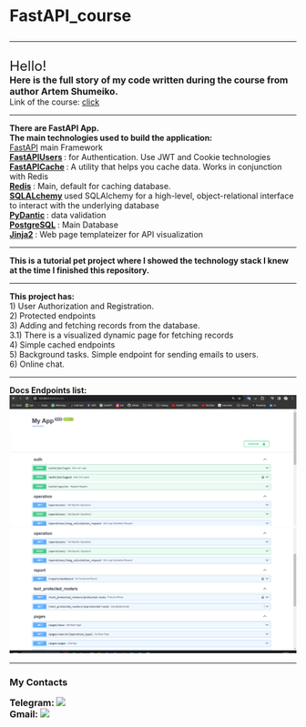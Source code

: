 # FastAPI_course <hr>
<meta charset="utf-8">
<font size="5"> Hello! </font> <br>
<font size="3"> <b> Here is the full story of my code written during 
the course from author Artem Shumeiko.</b> </font> <br>
Link of the course: 
<a href="https://www.youtube.com/watch?v=7IdfnjXsdN4&amp;list=PLeLN0qH0-mCVQKZ8-W1LhxDcVlWtTALCS&amp;ab_channel=%D0%90%D1%80%D1%82%D1%91%D0%BC%D0%A8%D1%83%D0%BC%D0%B5%D0%B9%D0%BA%D0%BE"> 
click</a> 
<hr>
<text> <b> There are FastAPI App. </b> </text> <br>
<text> <b>  The main technologies used to build the application: </text> </b> <br> 
<a href="https://fastapi.tiangolo.com/"> FastAPI</a> main Framework<br> <b>
<a href="https://fastapi-users.github.io/fastapi-users/12.1/"> FastAPIUsers</a> </b>
<text>: for Authentication. Use JWT and Cookie technologies</text> <br>
<b> <a href="https://github.com/long2ice/fastapi-cache"> FastAPICache</a> </b> 
<text>: A utility that helps you cache data. Works in conjunction with Redis </text> <br>
<b> <a href="https://redis.io/"> Redis</a> </b>
<text>: Main, default for caching database.</text> <br>
<b> <a href="https://docs.sqlalchemy.org/en/20/"> SQLALchemy</a> </b>
<text>used SQLAlchemy for a high-level, object-relational interface to interact with the underlying database </text> <br>
<b> <a href="https://docs.pydantic.dev/latest/"> PyDantic</a> </b>
<text>: data validation</text> <br>
<b> <a href="https://www.postgresql.org/"> PostgreSQL</a> </b>
<text>: Main Database</text> <br>
<b> <a href="https://jinja.palletsprojects.com/en/3.1.x/">Jinja2</a> </b>
<text>: Web page templateizer for API visualization</text> <br>
<hr>
<text> <b> This is a tutorial pet project where I showed the technology stack I 
knew at the time I finished this repository. 
</b> </text>
<hr>
<text>
<b> This project has: </b> <br>
1) User Authorization and Registration. <br>
2) Protected endpoints <br>
3) Adding and fetching records from the database. <br>
3.1) There is a visualized dynamic page for fetching records <br>
4) Simple cached endpoints <br>
5) Background tasks. Simple endpoint for sending emails to users. <br>
6) Online chat.
</text> <hr>
<text> <b> Docs Endpoints list: </b> </text>
<img src=".github/main/example1.png">
<img src=".github/main/example2.png">
<hr>
<h3> My Contacts </h3>
<b><font size="3"> Telegram: </font>
<a href="https://t.me/https_whoyan">
<img src="https://www.svgrepo.com/show/521874/telegram.svg" width="20">
</a> <br>
<font size="3"> Gmail: </font>
<a href="mailto:yaniknezhin@gmail.com">
<img src="https://upload.wikimedia.org/wikipedia/commons/7/7e/Gmail_icon_%282020%29.svg" width="20">
</a> </b>